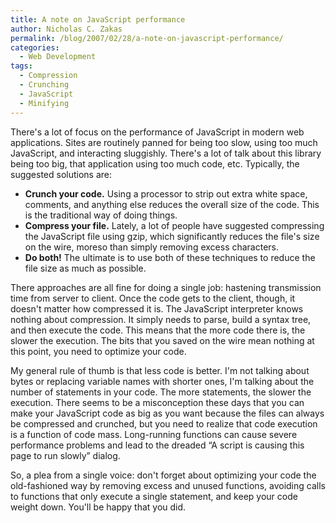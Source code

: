 ```yaml
---
title: A note on JavaScript performance
author: Nicholas C. Zakas
permalink: /blog/2007/02/28/a-note-on-javascript-performance/
categories:
  - Web Development
tags:
  - Compression
  - Crunching
  - JavaScript
  - Minifying
---
```

There's a lot of focus on the performance of JavaScript in modern web applications. Sites are routinely panned for being too slow, using too much JavaScript, and interacting sluggishly. There's a lot of talk about this library being too big, that application using too much code, etc. Typically, the suggested solutions are:

  * **Crunch your code.** Using a processor to strip out extra white space, comments, and anything else reduces the overall size of the code. This is the traditional way of doing things.
  * **Compress your file.** Lately, a lot of people have suggested compressing the JavaScript file using gzip, which significantly reduces the file's size on the wire, moreso than simply removing excess characters.
  * **Do both!** The ultimate is to use both of these techniques to reduce the file size as much as possible.

There approaches are all fine for doing a single job: hastening transmission time from server to client. Once the code gets to the client, though, it doesn't matter how compressed it is. The JavaScript interpreter knows nothing about compression. It simply needs to parse, build a syntax tree, and then execute the code. This means that the more code there is, the slower the execution. The bits that you saved on the wire mean nothing at this point, you need to optimize your code.

My general rule of thumb is that less code is better. I'm not talking about bytes or replacing variable names with shorter ones, I'm talking about the number of statements in your code. The more statements, the slower the execution. There seems to be a misconception these days that you can make your JavaScript code as big as you want because the files can always be compressed and crunched, but you need to realize that code execution is a function of code mass. Long-running functions can cause severe performance problems and lead to the dreaded &#8220;A script is causing this page to run slowly&#8221; dialog.

So, a plea from a single voice: don't forget about optimizing your code the old-fashioned way by removing excess and unused functions, avoiding calls to functions that only execute a single statement, and keep your code weight down. You'll be happy that you did.
